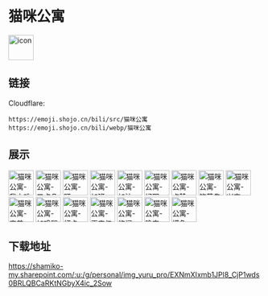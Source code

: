 # 猫咪公寓
<img src="https://emoji.shojo.cn/bili/src/猫咪公寓/icon.png" width="50" height="50" alt="icon">

## 链接
Cloudflare:
```
https://emoji.shojo.cn/bili/src/猫咪公寓
https://emoji.shojo.cn/bili/webp/猫咪公寓
```
## 展示
<img src="https://emoji.shojo.cn/bili/src/猫咪公寓/猫咪公寓-我太难了.png" width="50" height="50" alt="猫咪公寓-我太难了">
<img src="https://emoji.shojo.cn/bili/src/猫咪公寓/猫咪公寓-三点几啦.png" width="50" height="50" alt="猫咪公寓-三点几啦">
<img src="https://emoji.shojo.cn/bili/src/猫咪公寓/猫咪公寓-盯.png" width="50" height="50" alt="猫咪公寓-盯">
<img src="https://emoji.shojo.cn/bili/src/猫咪公寓/猫咪公寓-加班.png" width="50" height="50" alt="猫咪公寓-加班">
<img src="https://emoji.shojo.cn/bili/src/猫咪公寓/猫咪公寓-加油.png" width="50" height="50" alt="猫咪公寓-加油">
<img src="https://emoji.shojo.cn/bili/src/猫咪公寓/猫咪公寓-好耶.png" width="50" height="50" alt="猫咪公寓-好耶">
<img src="https://emoji.shojo.cn/bili/src/猫咪公寓/猫咪公寓-点赞.png" width="50" height="50" alt="猫咪公寓-点赞">
<img src="https://emoji.shojo.cn/bili/src/猫咪公寓/猫咪公寓-饮茶先啦.png" width="50" height="50" alt="猫咪公寓-饮茶先啦">
<img src="https://emoji.shojo.cn/bili/src/猫咪公寓/猫咪公寓-兴奋.png" width="50" height="50" alt="猫咪公寓-兴奋">
<img src="https://emoji.shojo.cn/bili/src/猫咪公寓/猫咪公寓-害羞.png" width="50" height="50" alt="猫咪公寓-害羞">
<img src="https://emoji.shojo.cn/bili/src/猫咪公寓/猫咪公寓-加鸡腿.png" width="50" height="50" alt="猫咪公寓-加鸡腿">
<img src="https://emoji.shojo.cn/bili/src/猫咪公寓/猫咪公寓-打卡.png" width="50" height="50" alt="猫咪公寓-打卡">
<img src="https://emoji.shojo.cn/bili/src/猫咪公寓/猫咪公寓-再来亿遍.png" width="50" height="50" alt="猫咪公寓-再来亿遍">
<img src="https://emoji.shojo.cn/bili/src/猫咪公寓/猫咪公寓-悠闲.png" width="50" height="50" alt="猫咪公寓-悠闲">
<img src="https://emoji.shojo.cn/bili/src/猫咪公寓/猫咪公寓-晚安.png" width="50" height="50" alt="猫咪公寓-晚安">
<img src="https://emoji.shojo.cn/bili/src/猫咪公寓/猫咪公寓-摸鱼.png" width="50" height="50" alt="猫咪公寓-摸鱼">

## 下载地址

https://shamiko-my.sharepoint.com/:u:/g/personal/img_yuru_pro/EXNmXIxmb1JPl8_CjP1wds0BRLQBCaRKtNGbyX4ic_2Sow